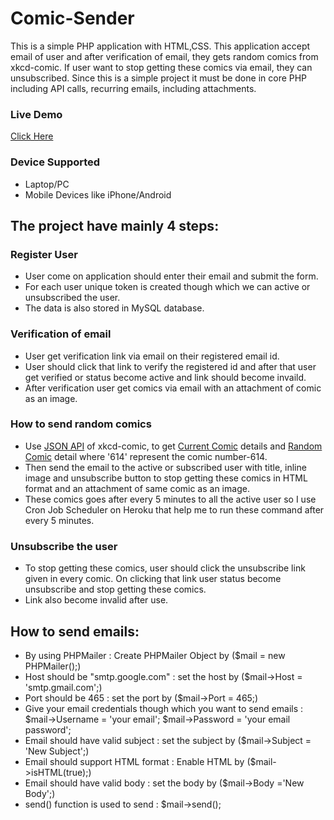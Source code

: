 # Comic-Sender

This is a simple PHP application with HTML,CSS. This application accept email of user and after verification of email, they gets random comics from xkcd-comic. If user want to stop getting these comics via email, they can unsubscribed. Since this is a simple project it must be done in core PHP including API calls, recurring emails, including attachments.

### Live Demo

[Click Here](https://xckd-comic-project.herokuapp.com/)

### Device Supported

* Laptop/PC
* Mobile Devices like iPhone/Android

## The project have mainly 4 steps:

### Register User

* User come on application should enter their email and submit the form.
* For each user unique token is created though which we can active or unsubscribed the user.
* The data is also stored in MySQL database. 

### Verification of email

* User get verification link via email on their registered email id.
* User should click that link to verify the registered id and after that user get verified or status become active and link should become invaild.
* After verification user get comics via email with an attachment of comic as an image.

### How to send random comics

* Use [JSON API](https://xkcd.com/json.html) of xkcd-comic, to get [Current Comic](http://xkcd.com/info.0.json) details and [Random Comic](http://xkcd.com/614/info.0.json) detail where '614' represent the comic number-614.
* Then send the email to the active or subscribed user with title, inline image and unsubscribe button to stop getting these comics in HTML format and an attachment of same comic as an image.
* These comics goes after every 5 minutes to all the active user so I use Cron Job Scheduler on Heroku that help me to run these command after every 5 minutes.

### Unsubscribe the user

* To stop getting these comics, user should click the unsubscribe link given in every comic. On clicking that link user status become unsubscribe and stop getting these comics.
* Link also become invalid after use. 

## How to send emails:

* By using PHPMailer : Create PHPMailer Object by ($mail = new PHPMailer();)
* Host should be "smtp.google.com" : set the host by ($mail->Host = 'smtp.gmail.com';)
* Port should be 465 : set the port by ($mail->Port = 465;)
* Give your email credentials though which you want to send emails : $mail->Username = 'your email'; $mail->Password = 'your email password'; 
* Email should have valid subject : set the subject by ($mail->Subject = 'New Subject';)
* Email should support HTML format : Enable HTML by ($mail->isHTML(true);)
* Email should have valid body : set the body by ($mail->Body ='New Body';)
* send() function is used to send : $mail->send();

